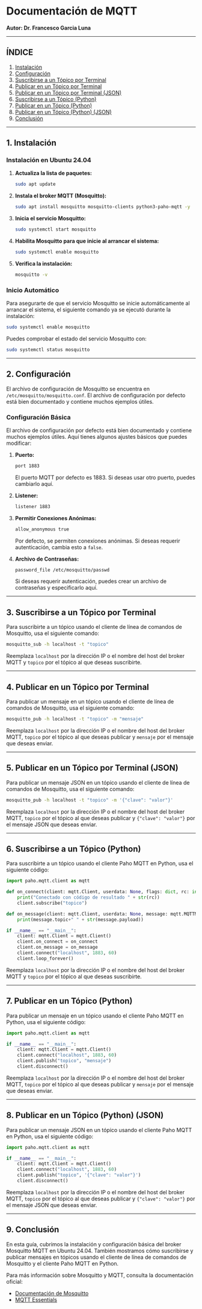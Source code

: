 # Documentación de MQTT
**Autor: Dr. Francesco Garcia Luna**

---

## ÍNDICE

1. [Instalación](#1-instalacion)
2. [Configuración](#2-configuracion)
3. [Suscribirse a un Tópico por Terminal](#3-suscribirse-a-un-topico-por-terminal)
4. [Publicar en un Tópico por Terminal](#4-publicar-en-un-topico-por-terminal)
5. [Publicar en un Tópico por Terminal (JSON)](#5-publicar-en-un-topico-por-terminal-json)
6. [Suscribirse a un Tópico (Python)](#6-suscribirse-a-un-topico-python)
7. [Publicar en un Tópico (Python)](#7-publicar-en-un-topico-python)
8. [Publicar en un Tópico (Python) (JSON)](#8-publicar-en-un-topico-python-json)
9. [Conclusión](#9-conclusion)

---

## 1. Instalación

### Instalación en Ubuntu 24.04

1. **Actualiza la lista de paquetes:**
    ```bash
    sudo apt update
    ```

2. **Instala el broker MQTT (Mosquitto):**
    ```bash
    sudo apt install mosquitto mosquitto-clients python3-paho-mqtt -y
    ```

3. **Inicia el servicio Mosquitto:**
    ```bash
    sudo systemctl start mosquitto
    ```

4. **Habilita Mosquitto para que inicie al arrancar el sistema:**
    ```bash
    sudo systemctl enable mosquitto
    ```

5. **Verifica la instalación:**
    ```bash
    mosquitto -v
    ```

### Inicio Automático

Para asegurarte de que el servicio Mosquitto se inicie automáticamente al arrancar el sistema, el siguiente comando ya se ejecutó durante la instalación:

```bash
sudo systemctl enable mosquitto
```

Puedes comprobar el estado del servicio Mosquitto con:

```bash
sudo systemctl status mosquitto
```

---

## 2. Configuración

El archivo de configuración de Mosquitto se encuentra en `/etc/mosquitto/mosquitto.conf`. El archivo de configuración por defecto está bien documentado y contiene muchos ejemplos útiles.

### Configuración Básica

El archivo de configuración por defecto está bien documentado y contiene muchos ejemplos útiles. Aquí tienes algunos ajustes básicos que puedes modificar:

1. **Puerto:**
    ```bash
    port 1883
    ```
    El puerto MQTT por defecto es 1883. Si deseas usar otro puerto, puedes cambiarlo aquí.

2. **Listener:**
    ```bash
    listener 1883
    ```

3. **Permitir Conexiones Anónimas:**
    ```bash
    allow_anonymous true
    ```
    Por defecto, se permiten conexiones anónimas. Si deseas requerir autenticación, cambia esto a `false`.

4. **Archivo de Contraseñas:**
    ```bash
    password_file /etc/mosquitto/passwd
    ```
    Si deseas requerir autenticación, puedes crear un archivo de contraseñas y especificarlo aquí.

---

## 3. Suscribirse a un Tópico por Terminal

Para suscribirte a un tópico usando el cliente de línea de comandos de Mosquitto, usa el siguiente comando:

```bash
mosquitto_sub -h localhost -t "topico"
```

Reemplaza `localhost` por la dirección IP o el nombre del host del broker MQTT y `topico` por el tópico al que deseas suscribirte.

---

## 4. Publicar en un Tópico por Terminal

Para publicar un mensaje en un tópico usando el cliente de línea de comandos de Mosquitto, usa el siguiente comando:

```bash
mosquitto_pub -h localhost -t "topico" -m "mensaje"
```

Reemplaza `localhost` por la dirección IP o el nombre del host del broker MQTT, `topico` por el tópico al que deseas publicar y `mensaje` por el mensaje que deseas enviar.

---

## 5. Publicar en un Tópico por Terminal (JSON)

Para publicar un mensaje JSON en un tópico usando el cliente de línea de comandos de Mosquitto, usa el siguiente comando:

```bash
mosquitto_pub -h localhost -t "topico" -m '{"clave": "valor"}'
```

Reemplaza `localhost` por la dirección IP o el nombre del host del broker MQTT, `topico` por el tópico al que deseas publicar y `{"clave": "valor"}` por el mensaje JSON que deseas enviar.

---

## 6. Suscribirse a un Tópico (Python)

Para suscribirte a un tópico usando el cliente Paho MQTT en Python, usa el siguiente código:

```python
import paho.mqtt.client as mqtt

def on_connect(client: mqtt.Client, userdata: None, flags: dict, rc: int) -> None:
    print("Conectado con código de resultado " + str(rc))
    client.subscribe("topico")

def on_message(client: mqtt.Client, userdata: None, message: mqtt.MQTTMessage) -> None:
    print(message.topic+" " + str(message.payload))

if __name__ == "__main__":
    client: mqtt.Client = mqtt.Client()
    client.on_connect = on_connect
    client.on_message = on_message
    client.connect("localhost", 1883, 60)
    client.loop_forever()
```

Reemplaza `localhost` por la dirección IP o el nombre del host del broker MQTT y `topico` por el tópico al que deseas suscribirte.

---

## 7. Publicar en un Tópico (Python)

Para publicar un mensaje en un tópico usando el cliente Paho MQTT en Python, usa el siguiente código:

```python
import paho.mqtt.client as mqtt

if __name__ == "__main__":
    client: mqtt.Client = mqtt.Client()
    client.connect("localhost", 1883, 60)
    client.publish("topico", "mensaje")
    client.disconnect()
```

Reemplaza `localhost` por la dirección IP o el nombre del host del broker MQTT, `topico` por el tópico al que deseas publicar y `mensaje` por el mensaje que deseas enviar.

---

## 8. Publicar en un Tópico (Python) (JSON)

Para publicar un mensaje JSON en un tópico usando el cliente Paho MQTT en Python, usa el siguiente código:

```python
import paho.mqtt.client as mqtt

if __name__ == "__main__":
    client: mqtt.Client = mqtt.Client()
    client.connect("localhost", 1883, 60)
    client.publish("topico", '{"clave": "valor"}')
    client.disconnect()
```

Reemplaza `localhost` por la dirección IP o el nombre del host del broker MQTT, `topico` por el tópico al que deseas publicar y `{"clave": "valor"}` por el mensaje JSON que deseas enviar.

---

## 9. Conclusión

En esta guía, cubrimos la instalación y configuración básica del broker Mosquitto MQTT en Ubuntu 24.04. También mostramos cómo suscribirse y publicar mensajes en tópicos usando el cliente de línea de comandos de Mosquitto y el cliente Paho MQTT en Python.

Para más información sobre Mosquitto y MQTT, consulta la documentación oficial:

- [Documentación de Mosquitto](https://mosquitto.org/documentation/)
- [MQTT Essentials](https://www.hivemq.com/mqtt-essentials/)
